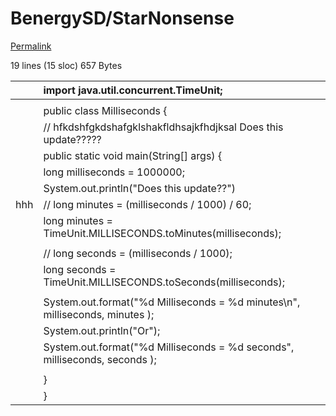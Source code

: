 # BenergySD/StarNonsense

[Permalink](https://github.com/BenergySD/StarNonsense/blob/d50631e5c2dd644bb565e50f3672e09ba07c0e9f/milliconverter.java)

 19 lines \(15 sloc\) 657 Bytes

|  | import java.util.concurrent.TimeUnit; |
| :--- | :--- |
|  |  |
|  | public class Milliseconds { |
|  | // hfkdshfgkdshafgklshakfldhsajkfhdjksal Does this update????? |
|  |  public static void main\(String\[\] args\) { |
|  |  long milliseconds = 1000000; |
|  |  System.out.println\("Does this update??"\) |
| hhh |  // long minutes = \(milliseconds / 1000\) / 60; |
|  |  long minutes = TimeUnit.MILLISECONDS.toMinutes\(milliseconds\); |
|  |  |
|  |  // long seconds = \(milliseconds / 1000\); |
|  |  long seconds = TimeUnit.MILLISECONDS.toSeconds\(milliseconds\); |
|  |  |
|  |  System.out.format\("%d Milliseconds = %d minutes\n", milliseconds, minutes \); |
|  |  System.out.println\("Or"\); |
|  |  System.out.format\("%d Milliseconds = %d seconds", milliseconds, seconds \); |
|  |  |
|  |  } |
|  | } |

